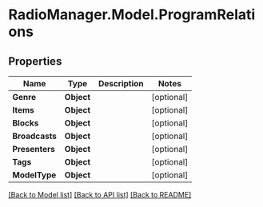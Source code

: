 # RadioManager.Model.ProgramRelations
## Properties

Name | Type | Description | Notes
------------ | ------------- | ------------- | -------------
**Genre** | **Object** |  | [optional] 
**Items** | **Object** |  | [optional] 
**Blocks** | **Object** |  | [optional] 
**Broadcasts** | **Object** |  | [optional] 
**Presenters** | **Object** |  | [optional] 
**Tags** | **Object** |  | [optional] 
**ModelType** | **Object** |  | [optional] 

[[Back to Model list]](../README.md#documentation-for-models) [[Back to API list]](../README.md#documentation-for-api-endpoints) [[Back to README]](../README.md)

